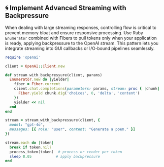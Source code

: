 ## 🌀 Implement Advanced Streaming with Backpressure

When dealing with large streaming responses, controlling flow is critical to prevent memory bloat and ensure responsive processing. Use Ruby `Enumerator` combined with Fibers to pull tokens only when your application is ready, applying backpressure to the OpenAI stream. This pattern lets you integrate streaming into GUI callbacks or I/O-bound pipelines seamlessly.

```ruby
require 'openai'

client = OpenAI::Client.new

def stream_with_backpressure(client, params)
  Enumerator.new do |yielder|
    fiber = Fiber.current
    client.chat.completions(parameters: params, stream: proc { |chunk|
      Fiber.yield chunk.dig('choices', 0, 'delta', 'content')
    })
    yielder << nil
  end
end

stream = stream_with_backpressure(client, {
  model: "gpt-4o",
  messages: [{ role: "user", content: "Generate a poem." }]
})

stream.each do |token|
  break if token.nil?
  process_token(token)  # process or render per token
  sleep 0.05           # apply backpressure
end
```